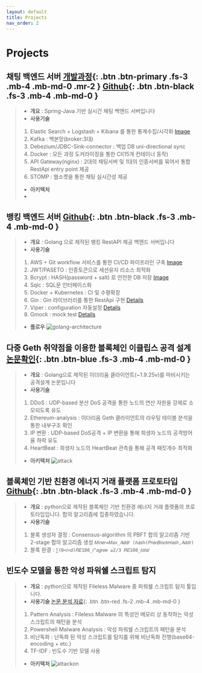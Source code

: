 ```yaml
---
layout: default
title: Projects
nav_order: 2
---
```


# Projects

## **채팅 백엔드 서버** [개발과정](https://ghkdqhrbals.github.io/categories/%EC%B1%84%ED%8C%85%EC%84%9C%EB%B2%84-%ED%94%84%EB%A1%9C%EC%A0%9D%ED%8A%B8/){: .btn .btn-primary .fs-3 .mb-4 .mb-md-0 .mr-2 } [Github](https://github.com/ghkdqhrbals/spring-chatting-server){: .btn .btn-black .fs-3 .mb-4 .mb-md-0 }
> * **개요** : Spring-Java 기반 실시간 채팅 백엔드 서버입니다
> * **사용기술**
> 1. Elastic Search + Logstash + Kibana 를 통한 통계수집/시각화 [Image](https://ghkdqhrbals.github.io/assets/img/es/5.png)
> 2. Kafka : 백본망(broker:3대)
> 3. Debezium/JDBC-Sink-connector : 백업 DB uni-directional sync
> 4. Docker : 모든 과정 도커라이징을 통한 CI(15개 컨테이너 동작)
> 5. API Gateway(nginx) : 2대의 채팅서버 및 1대의 인증서버를 묶어서 통합 RestApi entry point 제공
> 6. STOMP : 웹소켓을 통한 채팅 실시간성 제공
> * **아키텍처**
> *



## **뱅킹 백엔드 서버** [Github](https://github.com/ghkdqhrbals/golang-backend-master){: .btn .btn-black .fs-3 .mb-4 .mb-md-0 }
> * **개요** : Golang 으로 제작된 뱅킹 RestAPI 제공 백엔드 서버입니다
> * **사용기술**
> 1. AWS + Git workflow 서비스를 통한 CI/CD 파이프라인 구축 [Image](https://ghkdqhrbals.github.io/assets/img/golang/deploy.jpeg)
> 2. JWT/PASETO : 인증토큰으로 세션유지 리소스 최적화
> 3. Bcrypt : HASH(password + salt) 로 안전한 DB 저장 [Image](https://ghkdqhrbals.github.io/assets/img/golang/safe-password-storing.jpeg)
> 4. Sqlc : SQL문 인터페이스화
> 5. Docker + Kubernetes : CI 및 수평확장
> 6. Gin : Gin 라이브러리를 통한 RestApi 구현 [Details](https://github.com/ghkdqhrbals/golang-backend-master/wiki/ghkdqhrbals:gin)
> 7. Viper : configuration 자동설정 [Details](https://github.com/ghkdqhrbals/golang-backend-master/wiki/ghkdqhrbals:viper)
> 8. Gmock : mock test [Details](https://github.com/ghkdqhrbals/golang-backend-master/wiki/ghkdqhrbals:mockdb)
> * **플로우**
> ![golang-architecture](../../assets/images/api-multi-thread.jpeg)
>

## **다중 Geth 취약점을 이용한 블록체인 이클립스 공격 설계** [논문확인](https://scienceon.kisti.re.kr/srch/selectPORSrchArticleOrgnl.do?cn=DIKO0016457502){: .btn .btn-blue .fs-3 .mb-4 .mb-md-0 }
> * **개요** : Golang으로 제작된 이더리움 클라이언트(~1.9.25v)를 마비시키는 공격설계 논문입니다
> * **사용기술**
> 1. DDoS : UDP-based 분산 DoS 공격을 통한 노드의 연산 자원을 강제로 소모되도록 유도
> 2. Ethereum-analysis : 이더리움 Geth 클라이언트의 라우팅 테이블 분석을 통한 내부구조 확인
> 3. IP 변환 : UDP-based DoS공격 + IP 변환을 통해 희생자 노드의 공격방어율 하락 유도
> 4. HeartBeat : 희생자 노드의 HeartBeat 관측을 통해 공격 패킷개수 최적화
> * **아키텍처**
> ![attack](../../assets/images/attack.png)


## **블록체인 기반 친환경 에너지 거래 플랫폼 프로토타입** [Github](https://github.com/ghkdqhrbals/blockchain-with-python){: .btn .btn-black .fs-3 .mb-4 .mb-md-0 }
> * **개요** : python으로 제작된 블록체인 기반 친환경 에너지 거래 플랫폼의 프로토타입입니다. 합의 알고리즘에 집중하였습니다.
> * **사용기술**
> 1. 블록 생성자 결정 : Consensus-algorithm 의 PBFT 합의 알고리즘 기반 2-stage 합의 알고리즘 생성 `𝑀𝑖𝑛𝑒𝑟=𝑀𝑎𝑥_𝐴𝑑𝑑𝑟 (ℎ𝑎𝑠ℎ(𝑃𝑟𝑒𝑣𝐵𝑙𝑜𝑐𝑘𝐻𝑎𝑠ℎ,𝐴𝑑𝑑𝑟)`
> 2. 블록 완결 : `∑(0<𝑖<𝑑)𝑅𝐸100_𝑖^𝑎𝑔𝑟𝑒𝑒 ≥2/3 𝑅𝐸100_𝑡𝑜𝑡𝑎𝑙`

## **빈도수 모델을 통한 악성 파워쉘 스크립트 탐지**
> * **개요** : python으로 제작된 Fileless Malware 중 파워쉘 스크립트 탐지 툴입니다.
> * **사용기술** [논문 분석 자료](https://ghkdqhrbals.github.io/assets/img/golang/study-powershell-malware.pdf){: .btn .btn-red .fs-2 .mb-4 .mb-md-0 }
> 1. Pattern Analysis : Fileless Malware 의 특성인 메모리 상 동작하는 악성 스크립트의 패턴을 분석
> 2. Powershell Malware Analysis : 악성 파워쉘 스크립트의 패턴을 분석
> 3. 비난독화 : 난독화 된 악성 스크립트를 탐지를 위해 비난독화 진행(base64-encoding + etc.)
> 4. TF-IDF : 빈도수 기반 모델 사용
>
> * **아키텍처**
> ![attackon](../../assets/images/powershell2.png)
